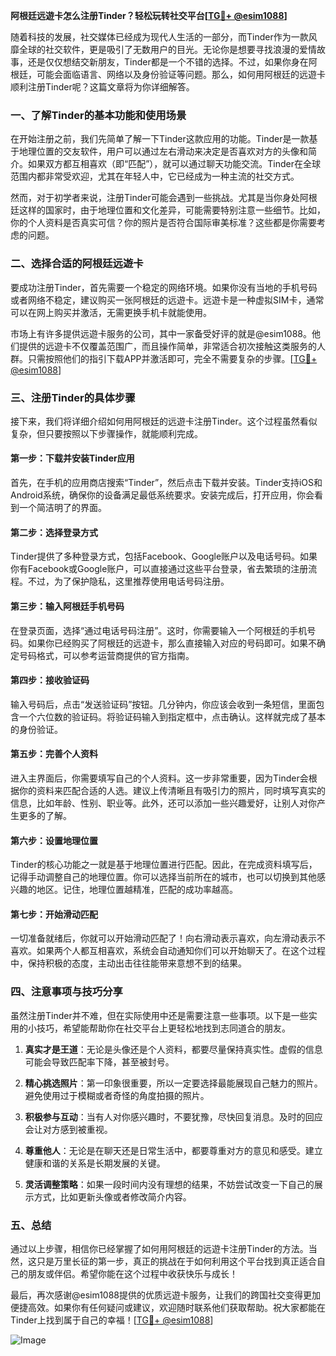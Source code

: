 **阿根廷远遊卡怎么注册Tinder？轻松玩转社交平台[[TG💪+ @esim1088](https://t.me/s/esim1088)]**

随着科技的发展，社交媒体已经成为现代人生活的一部分，而Tinder作为一款风靡全球的社交软件，更是吸引了无数用户的目光。无论你是想要寻找浪漫的爱情故事，还是仅仅想结交新朋友，Tinder都是一个不错的选择。不过，如果你身在阿根廷，可能会面临语言、网络以及身份验证等问题。那么，如何用阿根廷的远遊卡顺利注册Tinder呢？这篇文章将为你详细解答。

### 一、了解Tinder的基本功能和使用场景

在开始注册之前，我们先简单了解一下Tinder这款应用的功能。Tinder是一款基于地理位置的交友软件，用户可以通过左右滑动来决定是否喜欢对方的头像和简介。如果双方都互相喜欢（即“匹配”），就可以通过聊天功能交流。Tinder在全球范围内都非常受欢迎，尤其在年轻人中，它已经成为一种主流的社交方式。

然而，对于初学者来说，注册Tinder可能会遇到一些挑战。尤其是当你身处阿根廷这样的国家时，由于地理位置和文化差异，可能需要特别注意一些细节。比如，你的个人资料是否真实可信？你的照片是否符合国际审美标准？这些都是你需要考虑的问题。

### 二、选择合适的阿根廷远遊卡

要成功注册Tinder，首先需要一个稳定的网络环境。如果你没有当地的手机号码或者网络不稳定，建议购买一张阿根廷的远遊卡。远遊卡是一种虚拟SIM卡，通常可以在网上购买并激活，无需更换手机卡就能使用。

市场上有许多提供远遊卡服务的公司，其中一家备受好评的就是@esim1088。他们提供的远遊卡不仅覆盖范围广，而且操作简单，非常适合初次接触这类服务的人群。只需按照他们的指引下载APP并激活即可，完全不需要复杂的步骤。[[TG💪+ @esim1088](https://t.me/s/esim1088)]

### 三、注册Tinder的具体步骤

接下来，我们将详细介绍如何用阿根廷的远遊卡注册Tinder。这个过程虽然看似复杂，但只要按照以下步骤操作，就能顺利完成。

#### 第一步：下载并安装Tinder应用

首先，在手机的应用商店搜索“Tinder”，然后点击下载并安装。Tinder支持iOS和Android系统，确保你的设备满足最低系统要求。安装完成后，打开应用，你会看到一个简洁明了的界面。

#### 第二步：选择登录方式

Tinder提供了多种登录方式，包括Facebook、Google账户以及电话号码。如果你有Facebook或Google账户，可以直接通过这些平台登录，省去繁琐的注册流程。不过，为了保护隐私，这里推荐使用电话号码注册。

#### 第三步：输入阿根廷手机号码

在登录页面，选择“通过电话号码注册”。这时，你需要输入一个阿根廷的手机号码。如果你已经购买了阿根廷的远遊卡，那么直接输入对应的号码即可。如果不确定号码格式，可以参考运营商提供的官方指南。

#### 第四步：接收验证码

输入号码后，点击“发送验证码”按钮。几分钟内，你应该会收到一条短信，里面包含一个六位数的验证码。将验证码输入到指定框中，点击确认。这样就完成了基本的身份验证。

#### 第五步：完善个人资料

进入主界面后，你需要填写自己的个人资料。这一步非常重要，因为Tinder会根据你的资料来匹配合适的人选。建议上传清晰且有吸引力的照片，同时填写真实的信息，比如年龄、性别、职业等。此外，还可以添加一些兴趣爱好，让别人对你产生更多的了解。

#### 第六步：设置地理位置

Tinder的核心功能之一就是基于地理位置进行匹配。因此，在完成资料填写后，记得手动调整自己的地理位置。你可以选择当前所在的城市，也可以切换到其他感兴趣的地区。记住，地理位置越精准，匹配的成功率越高。

#### 第七步：开始滑动匹配

一切准备就绪后，你就可以开始滑动匹配了！向右滑动表示喜欢，向左滑动表示不喜欢。如果两个人都互相喜欢，系统会自动通知你们可以开始聊天了。在这个过程中，保持积极的态度，主动出击往往能带来意想不到的结果。

### 四、注意事项与技巧分享

虽然注册Tinder并不难，但在实际使用中还是需要注意一些事项。以下是一些实用的小技巧，希望能帮助你在社交平台上更轻松地找到志同道合的朋友。

1. **真实才是王道**：无论是头像还是个人资料，都要尽量保持真实性。虚假的信息可能会导致匹配率下降，甚至被封号。
   
2. **精心挑选照片**：第一印象很重要，所以一定要选择最能展现自己魅力的照片。避免使用过于模糊或者奇怪的角度拍摄的照片。

3. **积极参与互动**：当有人对你感兴趣时，不要犹豫，尽快回复消息。及时的回应会让对方感到被重视。

4. **尊重他人**：无论是在聊天还是日常生活中，都要尊重对方的意见和感受。建立健康和谐的关系是长期发展的关键。

5. **灵活调整策略**：如果一段时间内没有理想的结果，不妨尝试改变一下自己的展示方式，比如更新头像或者修改简介内容。

### 五、总结

通过以上步骤，相信你已经掌握了如何用阿根廷的远遊卡注册Tinder的方法。当然，这只是万里长征的第一步，真正的挑战在于如何利用这个平台找到真正适合自己的朋友或伴侣。希望你能在这个过程中收获快乐与成长！

最后，再次感谢@esim1088提供的优质远遊卡服务，让我们的跨国社交变得更加便捷高效。如果你有任何疑问或建议，欢迎随时联系他们获取帮助。祝大家都能在Tinder上找到属于自己的幸福！[[TG💪+ @esim1088](https://t.me/s/esim1088)] 

![Image](https://i.postimg.cc/4NQfJmqS/Snipaste-2025-05-13-00-14-12.png)